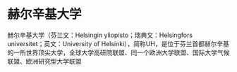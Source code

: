 # 赫尔辛基大学

赫尔辛基大学（芬兰文：Helsingin yliopisto；瑞典文：Helsingfors universitet；英文：University of Helsinki），简称UH，是位于芬兰首都赫尔辛基的一所世界顶尖大学，全球大学高研院联盟、同一个欧洲大学联盟、国际大学气候联盟、欧洲研究型大学联盟